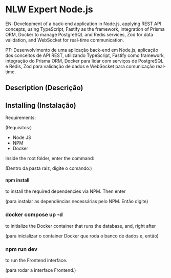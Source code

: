 # NLW Expert Node.js

EN: Development of a back-end application in Node.js, applying REST API concepts, using TypeScript, Fastify as the framework, integration of Prisma ORM, Docker to manage PostgreSQL and Redis services, Zod for data validation, and WebSocket for real-time communication.

PT: Desenvolvimento de uma aplicação back-end em Node.js, aplicação dos conceitos de API REST, utilizando TypeScript, Fastify como framework, integração do Prisma ORM, Docker para lidar com serviços de PostgreSQL e Redis, Zod para validação de dados e WebSocket para comunicação real-time.

## Description (Descrição)

## Installing (Instalação)

Requirements:

(Requisitos:)

- Node JS
- NPM
- Docker

Inside the root folder, enter the command:

(Dentro da pasta raiz, digite o comando:)

#### npm install

to install the required dependencies via NPM. Then enter

(para instalar as dependências necessárias pelo NPM. Então digite)

### docker compose up -d

to initialize the Docker container that runs the database, and, right after

(para inicializar o container Docker que roda o banco de dados e, então)

### npm run dev

to run the Frontend interface.

(para rodar a interface Frontend.)
